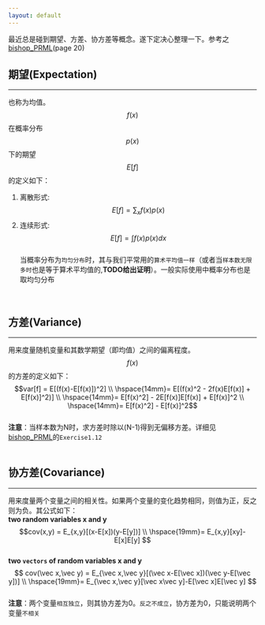 ```yaml
---
layout: default
---
```


最近总是碰到期望、方差、协方差等概念。遂下定决心整理一下。参考之[bishop_PRML](http://research.microsoft.com/en-us/um/people/cmbishop/prml/)(page 20)
<br/>         

__期望(Expectation)__    
--------    
---    
也称为均值。$$f(x)$$在概率分布$$p(x)$$下的期望$$E[f]$$的定义如下：    
1.  离散形式:$$E[f] = \sum_x{f(x)p(x)}$$     
2.  连续形式:$$E[f] = \int f(x)p(x)dx$$      
当概率分布为`均匀分布`时，其与我们平常用的`算术平均值一样`（或者当`样本数无限多时`也是等于算术平均值的,__TODO给出证明__）。一般实际使用中概率分布也是取均匀分布
<br/>     

__方差(Variance)__        
--------    
---     
用来度量随机变量和其数学期望（即均值）之间的偏离程度。$$f(x)$$的方差的定义如下：    
$$var[f] = E[(f(x)-E[f(x)])^2]   \\
\hspace{14mm}= E[(f(x)^2 - 2f(x)E[f(x)] + E[f(x)]^2)]  \\    
\hspace{14mm}= E[f(x)^2] - 2E[f(x)]E[f(x)] + E[f(x)]^2  \\ 
\hspace{14mm}= E[f(x)^2] - E[f(x)]^2$$    
__注意__：当样本数为N时，求方差时除以(N-1)得到无偏移方差。详细见[bishop_PRML](http://research.microsoft.com/en-us/um/people/cmbishop/prml/)的`Exercise1.12`    
<br/>     

__协方差(Covariance)__        
--------    
---    
用来度量两个变量之间的相关性。如果两个变量的变化趋势相同，则值为正，反之则为负。其公式如下：    
__two random variables x and y__    
$$cov(x,y) = E_{x,y}[(x-E[x])(y-E[y])]   \\
\hspace{19mm}= E_{x,y}[xy]-E[x]E[y]   
$$    
__two `vectors` of random variables x and y__    
$$    
cov(\vec x,\vec y) = E_{\vec x,\vec y}[(\vec x-E[\vec x])(\vec y-E[\vec y])]   \\
\hspace{19mm}= E_{\vec x,\vec y}[\vec x\vec y]-E[\vec x]E[\vec y]
$$    
__注意__：两个变量`相互独立`，则其协方差为0。`反之不成立`，协方差为0，只能说明两个变量`不相关`
<br/>  
<br/>     

